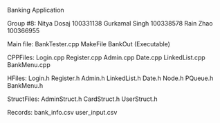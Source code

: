Banking Application

Group #8:
Nitya Dosaj     100331138
Gurkamal Singh  100338578
Rain Zhao       100366955

Main file: 
    BankTester.cpp
    MakeFile
    BankOut (Executable)

CPPFiles:
    Login.cpp
    Register.cpp
    Admin.cpp
    Date.cpp
    LinkedList.cpp
    BankMenu.cpp

HFiles:
    Login.h
    Register.h
    Admin.h
    LinkedList.h
    Date.h
    Node.h
    PQueue.h
    BankMenu.h
    
StructFiles:
    AdminStruct.h
    CardStruct.h
    UserStruct.h

Records:
    bank_info.csv
    user_input.csv